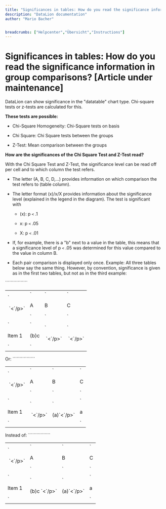 ```yaml
---
title: "Significances in tables: How do you read the significance information in group comparisons? [Article under maintenance]"
description: "DataLion documentation"
author: "Mario Bacher"


breadcrumbs: ["Helpcenter","Übersicht","Instructions"]
---
```


# Significances in tables: How do you read the significance information in group comparisons? [Article under maintenance]

DataLion can show significance in the "datatable" chart type. Chi-square tests or z-tests are calculated for this.

**These tests are possible:**

-   Chi-Square Homogeneity: Chi-Square tests on basis
    
-   Chi Square: Chi Square tests between the groups
    
-   Z-Test: Mean comparison between the groups
    

**How are the significances of the Chi Square Test and Z-Test read?**

With the Chi Square Test and Z-Test, the significance level can be read off per cell and to which column the test refers.

-   The letter (A, B, C, D,...) provides information on which comparison the test refers to (table column).
    
-   The letter format (x)/x/X provides information about the significance level (explained in the legend in the diagram). The test is significant with 
    
    -   (x): p `<` .1
        
    -   x: p `<` .05
        
    -   X: p `<` .01
        
-   If, for example, there is a "b" next to a value in the table, this means that a significance level of p `<` .05 was determined for this value compared to the value in column B.
    
-   Each pair comparison is displayed only once. Example: All three tables below say the same thing. However, by convention, significance is given as in the first two tables, but not as in the third example: 
    

<table data-layout="default" data-local-id="be680326-c5bc-4352-a77f-aab2bc96a271" class="confluenceTable"`>`<tbody><tr><td class="confluenceTd"`>`<p>&nbsp;`<`/p>`</td>`<td class="confluenceTd"`>`<p>A</p>`</td>`<td class="confluenceTd"`>`<p>B</p>`</td>`<td class="confluenceTd"`>`<p>C</p>`</td>``</tr>`<tr><td class="confluenceTd"`>`<p>Item 1</p>`</td>`<td class="confluenceTd"`>`<p>(b)c</p>`</td>`<td class="confluenceTd"`>`<p>&nbsp;`<`/p>`</td>`<td class="confluenceTd"`>`<p>&nbsp;`<`/p>`</td>``</tr>``</tbody>``</table>
Or:

<table data-layout="default" data-local-id="ba5d6199-4910-4067-819d-3ad2ce84dc77" class="confluenceTable"`>`<tbody><tr><td class="confluenceTd"`>`<p>&nbsp;`<`/p>`</td>`<td class="confluenceTd"`>`<p>A</p>`</td>`<td class="confluenceTd"`>`<p>B</p>`</td>`<td class="confluenceTd"`>`<p>C</p>`</td>``</tr>`<tr><td class="confluenceTd"`>`<p>Item 1</p>`</td>`<td class="confluenceTd"`>`<p>&nbsp;`<`/p>`</td>`<td class="confluenceTd"`>`<p>(a)`<`/p>`</td>`<td class="confluenceTd"`>`<p>a</p>`</td>``</tr>``</tbody>``</table>
Instead of:

<table data-layout="default" data-local-id="d8d14c77-7372-4be0-b16e-34a65f5a6fe1" class="confluenceTable"`>`<tbody><tr><td class="confluenceTd"`>`<p>&nbsp;`<`/p>`</td>`<td class="confluenceTd"`>`<p>A</p>`</td>`<td class="confluenceTd"`>`<p>B</p>`</td>`<td class="confluenceTd"`>`<p>C</p>`</td>``</tr>`<tr><td class="confluenceTd"`>`<p>Item 1</p>`</td>`<td class="confluenceTd"`>`<p>(b)c&nbsp;`<`/p>`</td>`<td class="confluenceTd"`>`<p>(a)`<`/p>`</td>`<td class="confluenceTd"`>`<p>a</p>`</td>``</tr>``</tbody>``</table>
